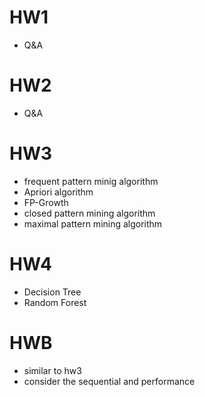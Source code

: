 # HW1
- Q&A

# HW2
- Q&A

# HW3
- frequent pattern minig algorithm
 - Apriori algorithm
 - FP-Growth
- closed pattern mining algorithm
- maximal pattern mining algorithm

# HW4
- Decision Tree
- Random Forest

# HWB
- similar to hw3 
- consider the sequential and performance
